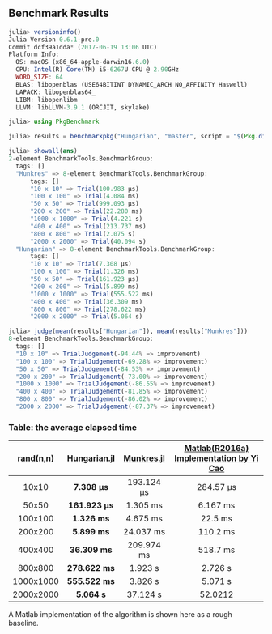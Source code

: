 ## Benchmark Results
```julia
julia> versioninfo()
Julia Version 0.6.1-pre.0
Commit dcf39a1dda* (2017-06-19 13:06 UTC)
Platform Info:
  OS: macOS (x86_64-apple-darwin16.6.0)
  CPU: Intel(R) Core(TM) i5-6267U CPU @ 2.90GHz
  WORD_SIZE: 64
  BLAS: libopenblas (USE64BITINT DYNAMIC_ARCH NO_AFFINITY Haswell)
  LAPACK: libopenblas64_
  LIBM: libopenlibm
  LLVM: libLLVM-3.9.1 (ORCJIT, skylake)

julia> using PkgBenchmark

julia> results = benchmarkpkg("Hungarian", "master", script = "$(Pkg.dir("Hungarian"))/benchmark/vsMunkres.jl")

julia> showall(ans)
2-element BenchmarkTools.BenchmarkGroup:
  tags: []
  "Munkres" => 8-element BenchmarkTools.BenchmarkGroup:
	  tags: []
	  "10 x 10" => Trial(100.983 μs)
	  "100 x 100" => Trial(4.084 ms)
	  "50 x 50" => Trial(999.093 μs)
	  "200 x 200" => Trial(22.280 ms)
	  "1000 x 1000" => Trial(4.221 s)
	  "400 x 400" => Trial(213.737 ms)
	  "800 x 800" => Trial(2.075 s)
	  "2000 x 2000" => Trial(40.094 s)
  "Hungarian" => 8-element BenchmarkTools.BenchmarkGroup:
	  tags: []
	  "10 x 10" => Trial(7.308 μs)
	  "100 x 100" => Trial(1.326 ms)
	  "50 x 50" => Trial(161.923 μs)
	  "200 x 200" => Trial(5.899 ms)
	  "1000 x 1000" => Trial(555.522 ms)
	  "400 x 400" => Trial(36.309 ms)
	  "800 x 800" => Trial(278.622 ms)
	  "2000 x 2000" => Trial(5.064 s)

julia> judge(mean(results["Hungarian"]), mean(results["Munkres"]))
8-element BenchmarkTools.BenchmarkGroup:
  tags: []
  "10 x 10" => TrialJudgement(-94.44% => improvement)
  "100 x 100" => TrialJudgement(-69.28% => improvement)
  "50 x 50" => TrialJudgement(-84.53% => improvement)
  "200 x 200" => TrialJudgement(-73.00% => improvement)
  "1000 x 1000" => TrialJudgement(-86.55% => improvement)
  "400 x 400" => TrialJudgement(-81.85% => improvement)
  "800 x 800" => TrialJudgement(-86.02% => improvement)
  "2000 x 2000" => TrialJudgement(-87.37% => improvement)
```

### Table: the average elapsed time
| rand(n,n)  | Hungarian.jl| [Munkres.jl](https://github.com/FugroRoames/Munkres.jl) |  [Matlab(R2016a) Implementation by Yi Cao](http://cn.mathworks.com/matlabcentral/fileexchange/20652-hungarian-algorithm-for-linear-assignment-problems--v2-3-)|
|:-:|:-:|:-:|:-:|
| 10x10 | **7.308 μs**  | 193.124 μs   | 284.57 μs |
| 50x50 | **161.923 μs**  | 1.305 ms  | 6.167 ms |
| 100x100|**1.326 ms** | 4.675 ms   | 22.5 ms |
| 200x200|**5.899 ms**  | 24.037 ms   | 110.2 ms |
| 400x400|**36.309 ms** | 209.974 ms   | 518.7 ms|
| 800x800|**278.622 ms**   | 1.923 s  | 2.726 s |
| 1000x1000| **555.522 ms**| 3.826 s  | 5.071 s |
| 2000x2000| **5.064 s**| 37.124 s |52.0212 |

A Matlab implementation of the algorithm is shown here as a rough baseline.
